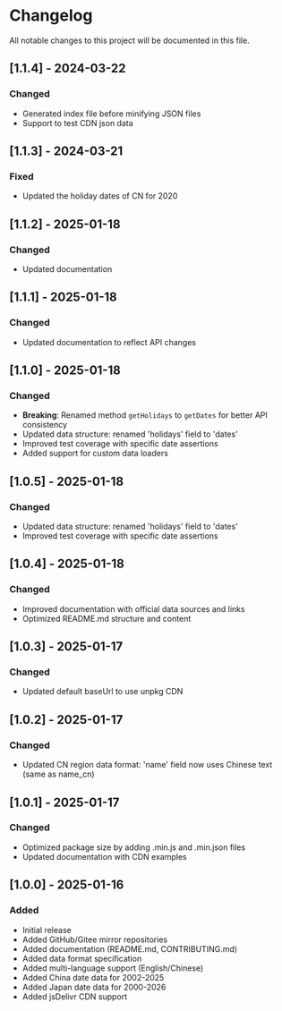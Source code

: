 # Changelog

All notable changes to this project will be documented in this file.

## [1.1.4] - 2024-03-22

### Changed
- Generated index file before minifying JSON files
- Support to test CDN json data

## [1.1.3] - 2024-03-21

### Fixed
- Updated the holiday dates of CN for 2020

## [1.1.2] - 2025-01-18

### Changed
- Updated documentation

## [1.1.1] - 2025-01-18

### Changed
- Updated documentation to reflect API changes

## [1.1.0] - 2025-01-18

### Changed
- **Breaking**: Renamed method `getHolidays` to `getDates` for better API consistency
- Updated data structure: renamed 'holidays' field to 'dates'
- Improved test coverage with specific date assertions
- Added support for custom data loaders

## [1.0.5] - 2025-01-18

### Changed
- Updated data structure: renamed 'holidays' field to 'dates'
- Improved test coverage with specific date assertions

## [1.0.4] - 2025-01-18

### Changed
- Improved documentation with official data sources and links
- Optimized README.md structure and content

## [1.0.3] - 2025-01-17

### Changed
- Updated default baseUrl to use unpkg CDN

## [1.0.2] - 2025-01-17

### Changed
- Updated CN region data format: 'name' field now uses Chinese text (same as name_cn)

## [1.0.1] - 2025-01-17

### Changed
- Optimized package size by adding .min.js and .min.json files
- Updated documentation with CDN examples

## [1.0.0] - 2025-01-16

### Added
- Initial release
- Added GitHub/Gitee mirror repositories 
- Added documentation (README.md, CONTRIBUTING.md)
- Added data format specification
- Added multi-language support (English/Chinese)
- Added China date data for 2002-2025
- Added Japan date data for 2000-2026
- Added jsDelivr CDN support
